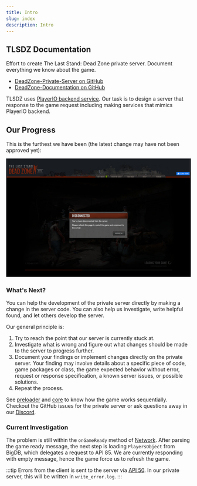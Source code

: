 ```yaml
---
title: Intro
slug: index
description: Intro
---
```


## TLSDZ Documentation

Effort to create The Last Stand: Dead Zone private server. Document everything we know about the game.

- [DeadZone-Private-Server on GitHub](https://github.com/SulivanM/DeadZone-Private-Server)
- [DeadZone-Documentation on GitHub](https://github.com/glennhenry/DeadZone-Documentation)

TLSDZ uses [PlayerIO backend service](https://playerio.com/). Our task is to design a server that response to the game request including making services that mimics PlayerIO backend.

## Our Progress

This is the furthest we have been (the latest change may have not been approved yet):

![Last progress](../../assets/progress.png)

### What's Next?

You can help the development of the private server directly by making a change in the server code. You can also help us investigate, write helpful found, and let others develop the server.

Our general principle is:

1. Try to reach the point that our server is currently stuck at.
2. Investigate what is wrong and figure out what changes should be made to the server to progress further.
3. Document your findings or implement changes directly on the private server. Your finding may involve details about a specific piece of code, game packages or class, the game expected behavior without error, request or response specification, a known server issues, or possible solutions.
4. Repeat the process.

See [preloader](/preloader-main) and [core](/core-main) to know how the game works sequentially. Checkout the GitHub issues for the private server or ask questions away in our [Discord](https://discord.gg/Q5dTKrPmfq).

### Current Investigation

The problem is still within the `onGameReady` method of [Network](/thelaststand/app/network/network#ongameready). After parsing the game ready message, the next step is loading `PlayersObject` from BigDB, which delegates a request to API 85. We are currently responding with empty message, hence the game force us to refresh the game.

:::tip
Errors from the client is sent to the server via [API 50](/glossary#api-50). In our private server, this will be written in `write_error.log`.
:::
